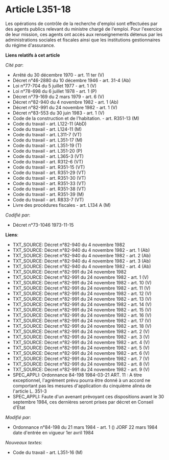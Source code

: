 # Article L351-18

Les opérations de contrôle de la recherche d'emploi sont effectuées par des agents publics relevant du ministre chargé de
l'emploi. Pour l'exercice de leur mission, ces agents ont accès aux renseignements détenus par les administrations sociales
et fiscales ainsi que les institutions gestionnaires du régime d'assurance.

**Liens relatifs à cet article**

_Cité par_:

  - Arrêté du 30 décembre 1970 - art. 11 ter (V)
  - Décret n°46-2880 du 10 décembre 1946 - art. 31-4 (Ab)
  - Loi n°77-704 du 5 juillet 1977 - art. 1 (V)
  - Loi n°78-698 du 6 juillet 1978 - art. 1 (P)
  - Décret n°79-169 du 2 mars 1979 - art. 6 (V)
  - Décret n°82-940 du 4 novembre 1982 - art. 1 (Ab)
  - Décret n°82-991 du 24 novembre 1982 - art. 1 (V)
  - Décret n°83-553 du 30 juin 1983 - art. 1 (V)
  - Code de la construction et de l'habitation. - art. R351-13 (M)
  - Code du travail - art. L122-11 (AbD)
  - Code du travail - art. L124-11 (M)
  - Code du travail - art. L311-7 (VT)
  - Code du travail - art. L351-17 (M)
  - Code du travail - art. L351-19 (T)
  - Code du travail - art. L351-20 (P)
  - Code du travail - art. L365-3 (VT)
  - Code du travail - art. R312-6 (VT)
  - Code du travail - art. R351-15 (VT)
  - Code du travail - art. R351-29 (VT)
  - Code du travail - art. R351-30 (VT)
  - Code du travail - art. R351-33 (VT)
  - Code du travail - art. R351-38 (VT)
  - Code du travail - art. R351-39 (M)
  - Code du travail - art. R833-7 (VT)
  - Livre des procédures fiscales - art. L134 A (M)

_Codifié par_:

  - Décret n°73-1046 1973-11-15

**Liens**:

  - TXT_SOURCE: Décret n°82-940 du 4 novembre 1982
  - TXT_SOURCE: Décret n°82-940 du 4 novembre 1982 - art. 1 (Ab)
  - TXT_SOURCE: Décret n°82-940 du 4 novembre 1982 - art. 2 (Ab)
  - TXT_SOURCE: Décret n°82-940 du 4 novembre 1982 - art. 3 (Ab)
  - TXT_SOURCE: Décret n°82-940 du 4 novembre 1982 - art. 4 (Ab)
  - TXT_SOURCE: Décret n°82-991 du 24 novembre 1982
  - TXT_SOURCE: Décret n°82-991 du 24 novembre 1982 - art. 1 (V)
  - TXT_SOURCE: Décret n°82-991 du 24 novembre 1982 - art. 10 (V)
  - TXT_SOURCE: Décret n°82-991 du 24 novembre 1982 - art. 11 (V)
  - TXT_SOURCE: Décret n°82-991 du 24 novembre 1982 - art. 12 (V)
  - TXT_SOURCE: Décret n°82-991 du 24 novembre 1982 - art. 13 (V)
  - TXT_SOURCE: Décret n°82-991 du 24 novembre 1982 - art. 14 (V)
  - TXT_SOURCE: Décret n°82-991 du 24 novembre 1982 - art. 15 (V)
  - TXT_SOURCE: Décret n°82-991 du 24 novembre 1982 - art. 16 (V)
  - TXT_SOURCE: Décret n°82-991 du 24 novembre 1982 - art. 17 (V)
  - TXT_SOURCE: Décret n°82-991 du 24 novembre 1982 - art. 18 (V)
  - TXT_SOURCE: Décret n°82-991 du 24 novembre 1982 - art. 2 (V)
  - TXT_SOURCE: Décret n°82-991 du 24 novembre 1982 - art. 3 (V)
  - TXT_SOURCE: Décret n°82-991 du 24 novembre 1982 - art. 4 (V)
  - TXT_SOURCE: Décret n°82-991 du 24 novembre 1982 - art. 5 (V)
  - TXT_SOURCE: Décret n°82-991 du 24 novembre 1982 - art. 6 (V)
  - TXT_SOURCE: Décret n°82-991 du 24 novembre 1982 - art. 7 (V)
  - TXT_SOURCE: Décret n°82-991 du 24 novembre 1982 - art. 8 (V)
  - TXT_SOURCE: Décret n°82-991 du 24 novembre 1982 - art. 9 (V)
  - SPEC_APPLI: Ordonnance 84-198 1984-03-21 ART. 11 : A titre exceptionnel, l'agrément prévu pourra être donné à un accord ne comportant pas les mesures d'application du cinquième alinéa de l'article L. 351-3
  - SPEC_APPLI: Faute d'un avenant prévoyant ces dispositions avant le 30 septembre 1984, ces dernières seront prises par décret en Conseil d'Etat

_Modifié par_:

  - Ordonnance n°84-198 du 21 mars 1984 - art. 1 () JORF 22 mars 1984 date d'entrée en vigueur 1er avril 1984

_Nouveaux textes_:

  - Code du travail - art. L351-16 (M)
